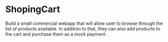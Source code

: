 # ShopingCart
Build a small commercial webapp that will allow user to browse through the list of products available. In addition to that, they can also add products to the cart and purchase them as a mock payment.
